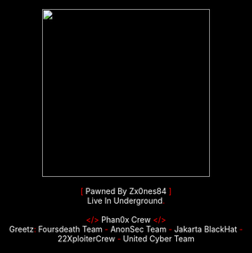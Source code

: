 <head>
    <title>Hacked By Zx0nes84</title>
    <meta name="description" content="No Flesh, No Brain, But Still In Pain.">
    <meta property="og:image" content="https://i.ibb.co/w6NskFB/20220114-154854.jpg">
    <meta name="author" content="Zx0nes84">
    <link rel="shortcut icon" href="https://i.ibb.co/w6NskFB/20220114-154854.jpg">
    <link rel="preconnect" href="https://fonts.gstatic.com">
    <link href="https://fonts.googleapis.com/css2?family=KoHo:ital,wght@1,600&amp;display=swap" rel="stylesheet">
<style>
html{
    font-family: 'KoHo', sans-serif;
    text-align: center;
    color:white;
    background-color: black;
    font-size: 19px;
}
red{
    color: red;
}
a{
    color:white;
    text-decoration: underline;
}
.content {
  max-width: 500px;
  margin: auto;
}
</style></head>

<body>
    <center><div id="content"><img src="https://i.ibb.co/jzqY3NS/tumblr-84fb12df764424315cde3b1840069605-05c9a03f-540.png" width="300px"></div></center><br>
    <red>[ </red><font>Pawned By Zx0nes84</font><red> ]</red><br>
    <font>Live In Underground<red>.</red></font><br>
    <br><red>&lt;/&gt; </red>Phan0x Crew<red> &lt;/&gt;</red><br> Greetz<red>:</red> Foursdeath Team <red>-</red> AnonSec Team <red>-</red> Jakarta BlackHat <red>-</red> 	22XploiterCrew <red>-</red> United Cyber Team<center><br>
        
<script data-cfasync="false" src="/cdn-cgi/scripts/5c5dd728/cloudflare-static/email-decode.min.js"></script>
<audio src="https://www.mboxdrive.com/Menepi.mp3" autoplay="" loop=""></audio>

</center></body></html>
